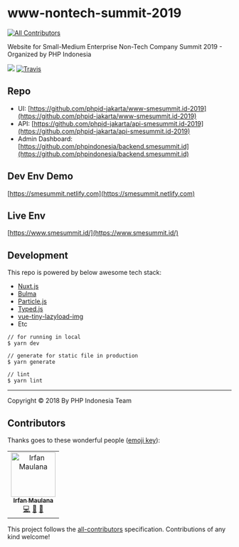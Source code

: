 # www-nontech-summit-2019
[![All Contributors](https://img.shields.io/badge/all_contributors-1-orange.svg?style=flat-square)](#contributors)

Website for Small-Medium Enterprise Non-Tech Company Summit 2019 - Organized by PHP Indonesia

![](https://img.shields.io/badge/craftedby-PHPID-brightgreen.svg) [![Travis](https://img.shields.io/travis/phpid-jakarta/www-smesummit.id-2019.svg)](https://travis-ci.org/phpid-jakarta/www-smesummit.id-2019)

## Repo

- UI: [https://github.com/phpid-jakarta/www-smesummit.id-2019](https://github.com/phpid-jakarta/www-smesummit.id-2019)
- API: [https://github.com/phpid-jakarta/api-smesummit.id-2019](https://github.com/phpid-jakarta/api-smesummit.id-2019)
- Admin Dashboard: [https://github.com/phpindonesia/backend.smesummit.id](https://github.com/phpindonesia/backend.smesummit.id)

## Dev Env Demo

[https://smesummit.netlify.com](https://smesummit.netlify.com)

## Live Env

[https://www.smesummit.id/](https://www.smesummit.id/)

## Development

This repo is powered by below awesome tech stack:

+ [Nuxt.js](https://nuxtjs.org/)
+ [Bulma](https://bulma.io/)
+ [Particle.js](https://vincentgarreau.com/particles.js/)
+ [Typed.js](https://github.com/mattboldt/typed.js/)
+ [vue-tiny-lazyload-img](https://github.com/mazipan/vue-tiny-lazyload-img#readme)
+ Etc

```
// for running in local
$ yarn dev

// generate for static file in production
$ yarn generate

// lint
$ yarn lint
```

------

Copyright © 2018 By PHP Indonesia Team

## Contributors

Thanks goes to these wonderful people ([emoji key](https://allcontributors.org/docs/en/emoji-key)):

<!-- ALL-CONTRIBUTORS-LIST:START - Do not remove or modify this section -->
<!-- prettier-ignore -->
<table><tr><td align="center"><a href="https://www.mazipan.xyz/"><img src="https://avatars0.githubusercontent.com/u/7221389?v=4" width="100px;" alt="Irfan Maulana"/><br /><sub><b>Irfan Maulana</b></sub></a><br /><a href="https://github.com/phpid-jakarta/www-smesummit.id-2019/commits?author=mazipan" title="Code">💻</a> <a href="#maintenance-mazipan" title="Maintenance">🚧</a> <a href="#design-mazipan" title="Design">🎨</a></td></tr></table>

<!-- ALL-CONTRIBUTORS-LIST:END -->

This project follows the [all-contributors](https://github.com/all-contributors/all-contributors) specification. Contributions of any kind welcome!